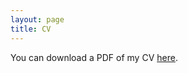 ```yaml
---
layout: page
title: CV
---
```


You can download a PDF of my CV [here](https://EnzoMonino.github.io/CV.pdf).
